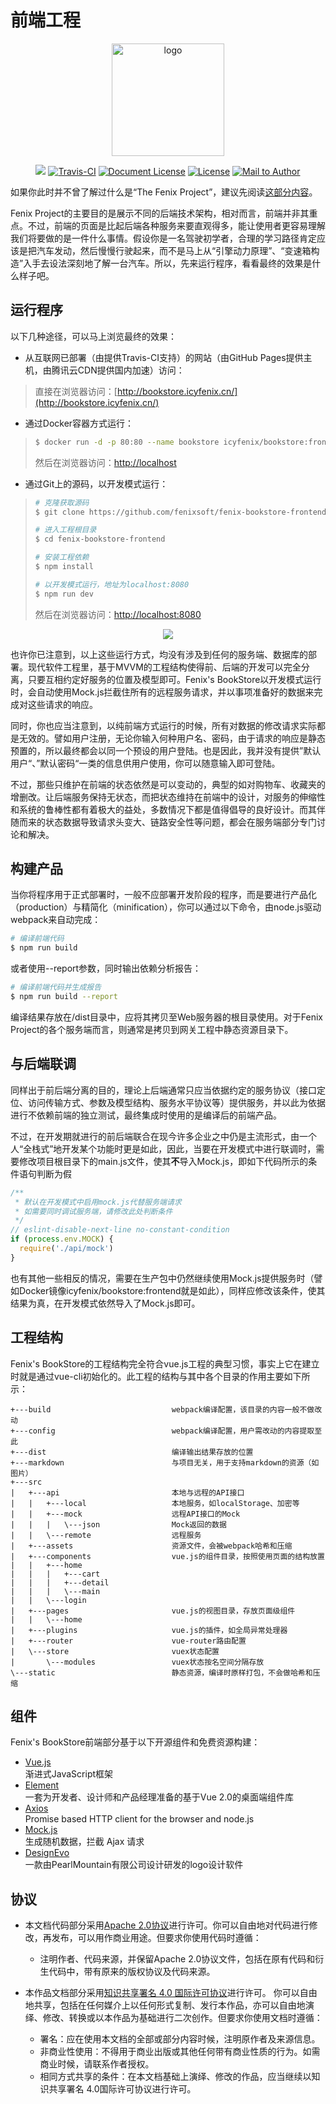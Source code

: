 # 前端工程

<p align="center">
  <a href="https://icyfenix.cn" target="_blank">
    <img width="180" src="https://icyfenix.cn/images/logo-color.png" alt="logo">
  </a>
</p>
<p align="center">
    <a href="https://iycfenix.cn"  style="display:inline-block"><img src="https://icyfenix.cn/images/Release-v1.svg"></a>
  <a href="https://travis-ci.com/fenixsoft/fenix-bookstore-frontend" target="_blank"  style="display:inline-block"><img src="https://api.travis-ci.com/fenixsoft/fenix-bookstore-frontend.svg?branch=master" alt="Travis-CI"></a>
  <a href="https://creativecommons.org/licenses/by/4.0/"  target="_blank" style="display:inline-block"><img src="https://icyfenix.cn/images/DocLicense-CC-red.svg" alt="Document License"></a>
    <a href="https://www.apache.org/licenses/LICENSE-2.0"  target="_blank" style="display:inline-block"><img src="https://icyfenix.cn/images/License-Apache.svg" alt="License"></a>
    <a href="mailto:icyfenix@gmail.com" target="_blank" style="display:inline-block"><img src="https://icyfenix.cn/images/Author-IcyFenix-blue.svg" alt="Mail to Author"></a>
</p>

如果你此时并不曾了解过什么是“The Fenix Project”，建议先阅读<a href="https://icyfenix.cn/introduction/about-the-fenix-project.html">这部分内容</a>。

Fenix Project的主要目的是展示不同的后端技术架构，相对而言，前端并非其重点。不过，前端的页面是比起后端各种服务来要直观得多，能让使用者更容易理解我们将要做的是一件什么事情。假设你是一名驾驶初学者，合理的学习路径肯定应该是把汽车发动，然后慢慢行驶起来，而不是马上从“引擎动力原理”、“变速箱构造”入手去设法深刻地了解一台汽车。所以，先来运行程序，看看最终的效果是什么样子吧。

## 运行程序

以下几种途径，可以马上浏览最终的效果：

- 从互联网已部署（由提供Travis-CI支持）的网站（由GitHub Pages提供主机，由腾讯云CDN提供国内加速）访问：

> 直接在浏览器访问：[http://bookstore.icyfenix.cn/](http://bookstore.icyfenix.cn/)

- 通过Docker容器方式运行：

> ```bash
> $ docker run -d -p 80:80 --name bookstore icyfenix/bookstore:frontend 
> ```
>
> 然后在浏览器访问：[http://localhost](http://localhost)

- 通过Git上的源码，以开发模式运行：
>```bash
># 克隆获取源码
> $ git clone https://github.com/fenixsoft/fenix-bookstore-frontend.git
> 
> # 进入工程根目录
> $ cd fenix-bookstore-frontend
> 
> # 安装工程依赖
> $ npm install
> 
> # 以开发模式运行，地址为localhost:8080
> $ npm run dev
> ```
> 
> 然后在浏览器访问：[http://localhost:8080](http://localhost:8080)
>

<p align="center">
    <img  src="https://raw.githubusercontent.com/fenixsoft/fenix-bookstore-frontend/master/markdown/sshot.jpg" >
</p>

也许你已注意到，以上这些运行方式，均没有涉及到任何的服务端、数据库的部署。现代软件工程里，基于MVVM的工程结构使得前、后端的开发可以完全分离，只要互相约定好服务的位置及模型即可。Fenix's BookStore以开发模式运行时，会自动使用Mock.js拦截住所有的远程服务请求，并以事项准备好的数据来完成对这些请求的响应。

同时，你也应当注意到，以纯前端方式运行的时候，所有对数据的修改请求实际都是无效的。譬如用户注册，无论你输入何种用户名、密码，由于请求的响应是静态预置的，所以最终都会以同一个预设的用户登陆。也是因此，我并没有提供”默认用户“、”默认密码“一类的信息供用户使用，你可以随意输入即可登陆。

不过，那些只维护在前端的状态依然是可以变动的，典型的如对购物车、收藏夹的增删改。让后端服务保持无状态，而把状态维持在前端中的设计，对服务的伸缩性和系统的鲁棒性都有着极大的益处，多数情况下都是值得倡导的良好设计。而其伴随而来的状态数据导致请求头变大、链路安全性等问题，都会在服务端部分专门讨论和解决。

## 构建产品

当你将程序用于正式部署时，一般不应部署开发阶段的程序，而是要进行产品化（production）与精简化（minification），你可以通过以下命令，由node.js驱动webpack来自动完成：

```bash
# 编译前端代码
$ npm run build
```

或者使用--report参数，同时输出依赖分析报告：

```bash
# 编译前端代码并生成报告
$ npm run build --report
```

编译结果存放在/dist目录中，应将其拷贝至Web服务器的根目录使用。对于Fenix Project的各个服务端而言，则通常是拷贝到网关工程中静态资源目录下。

## 与后端联调

同样出于前后端分离的目的，理论上后端通常只应当依据约定的服务协议（接口定位、访问传输方式、参数及模型结构、服务水平协议等）提供服务，并以此为依据进行不依赖前端的独立测试，最终集成时使用的是编译后的前端产品。

不过，在开发期就进行的前后端联合在现今许多企业之中仍是主流形式，由一个人“全栈式”地开发某个功能时更是如此，因此，当要在开发模式中进行联调时，需要修改项目根目录下的main.js文件，使其**不**导入Mock.js，即如下代码所示的条件语句判断为假

```javascript
/**
 * 默认在开发模式中启用mock.js代替服务端请求
 * 如需要同时调试服务端，请修改此处判断条件
 */
// eslint-disable-next-line no-constant-condition
if (process.env.MOCK) {
  require('./api/mock')
}
```

也有其他一些相反的情况，需要在生产包中仍然继续使用Mock.js提供服务时（譬如Docker镜像icyfenix/bookstore:frontend就是如此），同样应修改该条件，使其结果为真，在开发模式依然导入了Mock.js即可。

## 工程结构

Fenix's BookStore的工程结构完全符合vue.js工程的典型习惯，事实上它在建立时就是通过vue-cli初始化的。此工程的结构与其中各个目录的作用主要如下所示：

```
+---build                           webpack编译配置，该目录的内容一般不做改动
+---config                          webpack编译配置，用户需改动的内容提取至此
+---dist                            编译输出结果存放的位置
+---markdown                        与项目无关，用于支持markdown的资源（如图片）
+---src
|   +---api                         本地与远程的API接口
|   |   +---local                   本地服务，如localStorage、加密等
|   |   +---mock                    远程API接口的Mock
|   |   |   \---json                Mock返回的数据
|   |   \---remote                  远程服务
|   +---assets                      资源文件，会被webpack哈希和压缩
|   +---components                  vue.js的组件目录，按照使用页面的结构放置
|   |   +---home
|   |   |   +---cart
|   |   |   +---detail
|   |   |   \---main
|   |   \---login
|   +---pages                       vue.js的视图目录，存放页面级组件
|   |   \---home
|   +---plugins                     vue.js的插件，如全局异常处理器
|   +---router                      vue-router路由配置
|   \---store                       vuex状态配置
|       \---modules                 vuex状态按名空间分隔存放
\---static                          静态资源，编译时原样打包，不会做哈希和压缩
```

## 组件
Fenix's BookStore前端部分基于以下开源组件和免费资源构建：

- [Vue.js](https://cn.vuejs.org/)<br/>
  渐进式JavaScript框架
- [Element](https://element.eleme.cn/#/zh-CN)<br/>
  一套为开发者、设计师和产品经理准备的基于Vue 2.0的桌面端组件库
- [Axios](https://github.com/axios/axios)<br/>
  Promise based HTTP client for the browser and node.js
- [Mock.js](http://mockjs.com/)<br/>
  生成随机数据，拦截 Ajax 请求
- [DesignEvo](https://www.designevo.com/cn)<br/>
  一款由PearlMountain有限公司设计研发的logo设计软件

## 协议

- 本文档代码部分采用[Apache 2.0协议](https://www.apache.org/licenses/LICENSE-2.0)进行许可。你可以自由地对代码进行修改，再发布，可以用作商业用途。但要求你使用代码时遵循：
  - 注明作者、代码来源，并保留Apache 2.0协议文件，包括在原有代码和衍生代码中，带有原来的版权协议及代码来源。

- 本作品文档部分采用[知识共享署名 4.0 国际许可协议](http://creativecommons.org/licenses/by/4.0/)进行许可。 你可以自由地共享，包括在任何媒介上以任何形式复制、发行本作品，亦可以自由地演绎、修改、转换或以本作品为基础进行二次创作。但要求你使用文档时遵循：
  - 署名：应在使用本文档的全部或部分内容时候，注明原作者及来源信息。
  - 非商业性使用：不得用于商业出版或其他任何带有商业性质的行为。如需商业时候，请联系作者授权。
  - 相同方式共享的条件：在本文档基础上演绎、修改的作品，应当继续以知识共享署名 4.0国际许可协议进行许可。